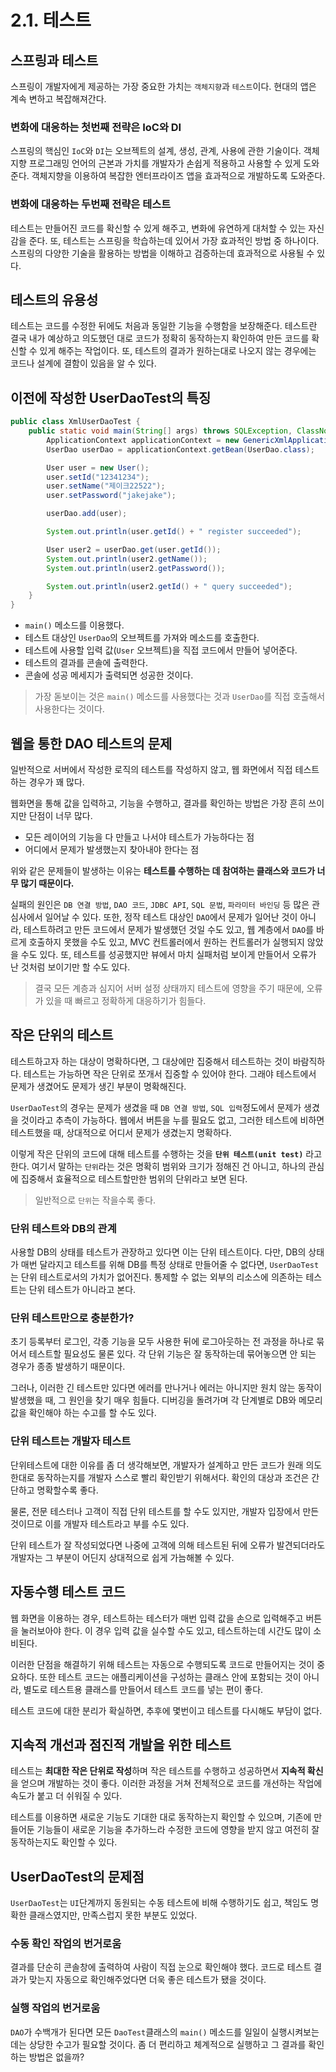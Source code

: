 # 2.1. 테스트

## 스프링과 테스트

스프링이 개발자에게 제공하는 가장 중요한 가치는 `객체지향`과 `테스트`이다. 현대의 앱은 계속 변하고 복잡해져간다. 

### 변화에 대응하는 첫번째 전략은 IoC와 DI

스프링의 핵심인 `IoC`와 `DI`는 오브젝트의 설계, 생성, 관계, 사용에 관한 기술이다. 객체지향 프로그래밍 언어의 근본과 가치를 개발자가 손쉽게 적용하고 사용할 수 있게 도와준다. 객체지향을 이용하여 복잡한 엔터프라이즈 앱을 효과적으로 개발하도록 도와준다.

### 변화에 대응하는 두번째 전략은 테스트

테스트는 만들어진 코드를 확신할 수 있게 해주고, 변화에 유연하게 대처할 수 있는 자신감을 준다. 또, 테스트는 스프링을 학습하는데 있어서 가장 효과적인 방법 중 하나이다. 스프링의 다양한 기술을 활용하는 방법을 이해하고 검증하는데 효과적으로 사용될 수 있다.

## 테스트의 유용성

테스트는 코드를 수정한 뒤에도 처음과 동일한 기능을 수행함을 보장해준다. 테스트란 결국 내가 예상하고 의도했던 대로 코드가 정확히 동작하는지 확인하여 만든 코드를 확신할 수 있게 해주는 작업이다. 또, 테스트의 결과가 원하는대로 나오지 않는 경우에는 코드나 설계에 결함이 있음을 알 수 있다.

## 이전에 작성한 UserDaoTest의 특징

```java
public class XmlUserDaoTest {
    public static void main(String[] args) throws SQLException, ClassNotFoundException {
        ApplicationContext applicationContext = new GenericXmlApplicationContext("spring/applicationContext.xml");
        UserDao userDao = applicationContext.getBean(UserDao.class);

        User user = new User();
        user.setId("12341234");
        user.setName("제이크22522");
        user.setPassword("jakejake");

        userDao.add(user);

        System.out.println(user.getId() + " register succeeded");

        User user2 = userDao.get(user.getId());
        System.out.println(user2.getName());
        System.out.println(user2.getPassword());

        System.out.println(user2.getId() + " query succeeded");
    }
}
```

- `main()` 메소드를 이용했다.
- 테스트 대상인 `UserDao`의 오브젝트를 가져와 메소드를 호출한다.
- 테스트에 사용할 입력 값(`User` 오브젝트)을 직접 코드에서 만들어 넣어준다.
- 테스트의 결과를 콘솔에 출력한다.
- 콘솔에 성공 메세지가 출력되면 성공한 것이다.

> 가장 돋보이는 것은 `main()` 메소드를 사용했다는 것과 `UserDao`를 직접 호출해서 사용한다는 것이다.

## 웹을 통한 DAO 테스트의 문제

일반적으로 서버에서 작성한 로직의 테스트를 작성하지 않고, 웹 화면에서 직접 테스트하는 경우가 꽤 많다.

웹화면을 통해 값을 입력하고, 기능을 수행하고, 결과를 확인하는 방법은 가장 흔히 쓰이지만 단점이 너무 많다. 

- 모든 레이어의 기능을 다 만들고 나서야 테스트가 가능하다는 점
- 어디에서 문제가 발생했는지 찾아내야 한다는 점

위와 같은 문제들이 발생하는 이유는 **테스트를 수행하는 데 참여하는 클래스와 코드가 너무 많기 때문이다.**

실패의 원인은 `DB 연결 방법`, `DAO 코드`, `JDBC API`, `SQL 문법`, `파라미터 바인딩` 등 많은 관심사에서 일어날 수 있다. 또한, 정작 테스트 대상인 `DAO`에서 문제가 일어난 것이 아니라, 테스트하려고 만든 코드에서 문제가 발생했던 것일 수도 있고, 웹 계층에서 `DAO`를 바르게 호출하지 못했을 수도 있고, MVC 컨트롤러에서 원하는 컨트롤러가 실행되지 않았을 수도 있다. 또, 테스트를 성공했지만 뷰에서 마치 실패처럼 보이게 만들어서 오류가 난 것처럼 보이기만 할 수도 있다.

> 결국 모든 계층과 심지어 서버 설정 상태까지 테스트에 영향을 주기 때문에, 오류가 있을 때 빠르고 정확하게 대응하기가 힘들다.

## 작은 단위의 테스트

테스트하고자 하는 대상이 명확하다면, 그 대상에만 집중해서 테스트하는 것이 바람직하다. 테스트는 가능하면 작은 단위로 쪼개서 집중할 수 있어야 한다. 그래야 테스트에서 문제가 생겼어도 문제가 생긴 부분이 명확해진다.

`UserDaoTest`의 경우는 문제가 생겼을 때 `DB 연결 방법`, `SQL 입력`정도에서 문제가 생겼을 것이라고 추측이 가능하다. 웹에서 버튼을 누를 필요도 없고, 그러한 테스트에 비하면 테스트했을 때, 상대적으로 어디서 문제가 생겼는지 명확하다.

이렇게 작은 단위의 코드에 대해 테스트를 수행하는 것을 **`단위 테스트(unit test)`** 라고 한다. 여기서 말하는 `단위`라는 것은 명확히 범위와 크기가 정해진 건 아니고, 하나의 관심에 집중해서 효율적으로 테스트할만한 범위의 단위라고 보면 된다.

> 일반적으로 `단위`는 작을수록 좋다.

### 단위 테스트와 DB의 관계

사용할 DB의 상태를 테스트가 관장하고 있다면 이는 단위 테스트이다. 다만, DB의 상태가 매번 달라지고 테스트를 위해 DB를 특정 상태로 만들어줄 수 없다면, `UserDaoTest`는 단위 테스트로서의 가치가 없어진다. 통제할 수 없는 외부의 리소스에 의존하는 테스트는 단위 테스트가 아니라고 본다.

### 단위 테스트만으로 충분한가?

초기 등록부터 로그인, 각종 기능을 모두 사용한 뒤에 로그아웃하는 전 과정을 하나로 묶어서 테스트할 필요성도 물론 있다. 각 단위 기능은 잘 동작하는데 묶어놓으면 안 되는 경우가 종종 발생하기 때문이다.

그러나, 이러한 긴 테스트만 있다면 에러를 만나거나 에러는 아니지만 원치 않는 동작이 발생했을 때, 그 원인을 찾기 매우 힘들다. 디버깅을 돌려가며 각 단계별로 DB와 메모리 값을 확인해야 하는 수고를 할 수도 있다.

### 단위 테스트는 개발자 테스트

단위테스트에 대한 이유를 좀 더 생각해보면, 개발자가 설계하고 만든 코드가 원래 의도한대로 동작하는지를 개발자 스스로 빨리 확인받기 위해서다. 확인의 대상과 조건은 간단하고 명확할수록 좋다.

물론, 전문 테스터나 고객이 직접 단위 테스트를 할 수도 있지만, 개발자 입장에서 만든것이므로 이를 개발자 테스트라고 부를 수도 있다.

단위 테스트가 잘 작성되었다면 나중에 고객에 의해 테스트된 뒤에 오류가 발견되더라도 개발자는 그 부분이 어딘지 상대적으로 쉽게 가늠해볼 수 있다.

## 자동수행 테스트 코드

웹 화면을 이용하는 경우, 테스트하는 테스터가 매번 입력 값을 손으로 입력해주고 버튼을 눌러보아야 한다. 이 경우 입력 값을 실수할 수도 있고, 테스트하는데 시간도 많이 소비된다.

이러한 단점을 해결하기 위해 테스트는 자동으로 수행되도록 코드로 만들어지는 것이 중요하다. 또한 테스트 코드는 애플리케이션을 구성하는 클래스 안에 포함되는 것이 아니라, 별도로 테스트용 클래스를 만들어서 테스트 코드를 넣는 편이 좋다.

테스트 코드에 대한 분리가 확실하면, 추후에 몇번이고 테스트를 다시해도 부담이 없다.

## 지속적 개선과 점진적 개발을 위한 테스트

테스트는 **최대한 작은 단위로 작성**하며 작은 테스트를 수행하고 성공하면서 **지속적 확신**을 얻으며 개발하는 것이 좋다. 이러한 과정을 거쳐 전체적으로 코드를 개선하는 작업에 속도가 붙고 더 쉬워질 수 있다.

테스트를 이용하면 새로운 기능도 기대한 대로 동작하는지 확인할 수 있으며, 기존에 만들어둔 기능들이 새로운 기능을 추가하느라 수정한 코드에 영향을 받지 않고 여전히 잘 동작하는지도 확인할 수 있다.

## UserDaoTest의 문제점

`UserDaoTest`는 `UI`단계까지 동원되는 수동 테스트에 비해 수행하기도 쉽고, 책임도 명확한 클래스였지만, 만족스럽지 못한 부분도 있었다.

### 수동 확인 작업의 번거로움

결과를 단순히 콘솔창에 출력하여 사람이 직접 눈으로 확인해야 했다. 코드로 테스트 결과가 맞는지 자동으로 확인해주었다면 더욱 좋은 테스트가 됐을 것이다.

### 실행 작업의 번거로움

`DAO`가 수백개가 된다면 모든 `DaoTest`클래스의 `main()` 메소드를 일일이 실행시켜보는데는 상당한 수고가 필요할 것이다. 좀 더 편리하고 체계적으로 실행하고 그 결과를 확인하는 방법은 없을까?

